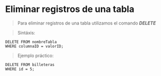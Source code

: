 # Eliminar registros de una tabla

> Para eliminar registros de una tabla utilizamos el comando ***DELETE*** 

> Sintáxis: 
 
    DELETE FROM nombreTabla  
    WHERE columnaID = valorID;

> Ejemplo práctico: 

    DELETE FROM billeteras  
    WHERE id = 5;
